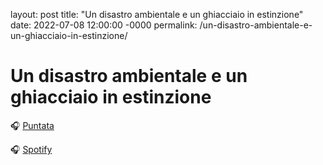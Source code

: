 layout: post
title: "Un disastro ambientale e un ghiacciaio in estinzione"
date: 2022-07-08 12:00:00 -0000
permalink: /un-disastro-ambientale-e-un-ghiacciaio-in-estinzione/

# Un disastro ambientale e un ghiacciaio in estinzione

🎧 [Puntata](https://www.ilpost.it/episodes/un-disastro-ambientale-e-un-ghiacciaio-in-estinzione/)

🎧 [Spotify](https://open.spotify.com/show/2dFnTK83EmwkR6yMYb3uoL)

